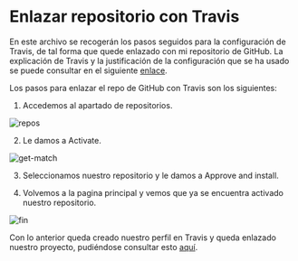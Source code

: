 # Enlazar repositorio con Travis

En este archivo se recogerán los pasos seguidos para la configuración de Travis, de tal forma que quede enlazado con mi repositorio de GitHub. La explicación de Travis y la justificación de la configuración que se ha usado se puede consultar en el siguiente [enlace](https://github.com/joseegc10/get-match/blob/master/docs/travis/travis.md). 

Los pasos para enlazar el repo de GitHub con Travis son los siguientes:

1. Accedemos al apartado de repositorios.

![repos](https://github.com/joseegc10/get-match/blob/master/docs/img/travis/activate.png)

2. Le damos a Activate.

![get-match](https://github.com/joseegc10/get-match/blob/master/docs/img/travis/approve.png)

3. Seleccionamos nuestro repositorio y le damos a Approve and install.

4. Volvemos a la pagina principal y vemos que ya se encuentra activado nuestro repositorio.

![fin](https://github.com/joseegc10/get-match/blob/master/docs/img/travis/fin.png)

Con lo anterior queda creado nuestro perfil en Travis y queda enlazado nuestro proyecto, pudiéndose consultar esto [aquí](https://travis-ci.com/github/joseegc10/get-match).